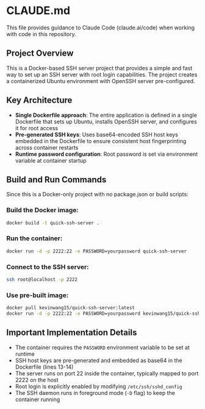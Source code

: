 # CLAUDE.md

This file provides guidance to Claude Code (claude.ai/code) when working with code in this repository.

## Project Overview

This is a Docker-based SSH server project that provides a simple and fast way to set up an SSH server with root login capabilities. The project creates a containerized Ubuntu environment with OpenSSH server pre-configured.

## Key Architecture

- **Single Dockerfile approach**: The entire application is defined in a single Dockerfile that sets up Ubuntu, installs OpenSSH server, and configures it for root access
- **Pre-generated SSH keys**: Uses base64-encoded SSH host keys embedded in the Dockerfile to ensure consistent host fingerprinting across container restarts
- **Runtime password configuration**: Root password is set via environment variable at container startup

## Build and Run Commands

Since this is a Docker-only project with no package.json or build scripts:

### Build the Docker image:
```bash
docker build -t quick-ssh-server .
```

### Run the container:
```bash
docker run -d -p 2222:22 -e PASSWORD=yourpassword quick-ssh-server
```

### Connect to the SSH server:
```bash
ssh root@localhost -p 2222
```

### Use pre-built image:
```bash
docker pull kevinwang15/quick-ssh-server:latest
docker run -d -p 2222:22 -e PASSWORD=yourpassword kevinwang15/quick-ssh-server:latest
```

## Important Implementation Details

- The container requires the `PASSWORD` environment variable to be set at runtime
- SSH host keys are pre-generated and embedded as base64 in the Dockerfile (lines 13-14)
- The server runs on port 22 inside the container, typically mapped to port 2222 on the host
- Root login is explicitly enabled by modifying `/etc/ssh/sshd_config`
- The SSH daemon runs in foreground mode (`-D` flag) to keep the container running